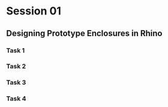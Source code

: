 # Session 01

## Designing Prototype Enclosures in Rhino

### Task 1 

### Task 2

### Task 3 

### Task 4 


